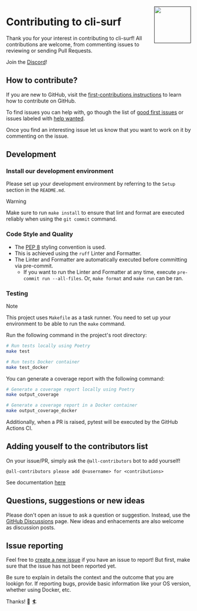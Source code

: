 <a href=""><img src="https://github.com/ryansurf/cli-surf/blob/main/images/wave.png" width="100 " align="right" /></a>

# Contributing to cli-surf

Thank you for your interest in contributing to cli-surf! All contributions are welcome, from commenting issues to reviewing or sending Pull Requests.

Join the [Discord](https://discord.gg/He2UpxRuJP)!

## How to contribute?

If you are new to GitHub, visit the [first-contributions instructions](https://github.com/firstcontributions/first-contributions/blob/master/README.md) to learn how to contribute on GitHub.

To find issues you can help with, go though the list of [good first issues](https://github.com/ryansurf/cli-surf/labels/good%20first%20issue) or issues labeled with [help wanted](https://github.com/ryansurf/cli-surf/labels/help%20wanted).

Once you find an interesting issue let us know that you want to work on it by commenting on the issue.

## Development
### Install our development environment
Please set up your development environment by referring to the `Setup` section in the `README.md`.

> [!WARNING]
> Make sure to run `make install` to ensure that lint and format are executed reliably when using the `git commit` command.

### Code Style and Quality
- The [PEP 8](https://realpython.com/python-pep8/) styling convention is used.
- This is achieved using the `ruff` Linter and Formatter.
- The Linter and Formatter are automatically executed before committing via pre-commit.
  - If you want to run the Linter and Formatter at any time, execute `pre-commit run --all-files`. Or, `make format` and `make run` can be ran.

### Testing
> [!NOTE]
> This project uses `Makefile` as a task runner. You need to set up your environment to be able to run the `make` command.

Run the following command in the project's root directory:
```bash
# Run tests locally using Poetry
make test

# Run tests Docker container
make test_docker
```
You can generate a coverage report with the following command:
```bash
# Generate a coverage report locally using Poetry
make output_coverage

# Generate a coverage report in a Docker container
make output_coverage_docker
```
Additionally, when a PR is raised, pytest will be executed by the GitHub Actions CI.

## Adding youself to the contributors list

On your issue/PR, simply ask the `@all-contributors` bot to add yourself!

`@all-contributors please add @<username> for <contributions>`

See documentation [here](https://allcontributors.org/docs/en/bot/usage)


## Questions, suggestions or new ideas

Please don't open an issue to ask a question or suggestion. Instead, use the [GitHub Discussions](https://github.com/ryansurf/cli-surf/discussions) page. New ideas and enhacements are also welcome as discussion posts.

## Issue reporting

Feel free to [create a new issue](https://github.com/ryansurf/cli-surf/issues/new) if you have an issue to report! But first, make sure that the issue has not been reported yet.

Be sure to explain in details the context and the outcome that you are lookign for. If reporting bugs, provide basic information like your OS version, whether using Docker, etc.

Thanks! :ocean: :surfer:
